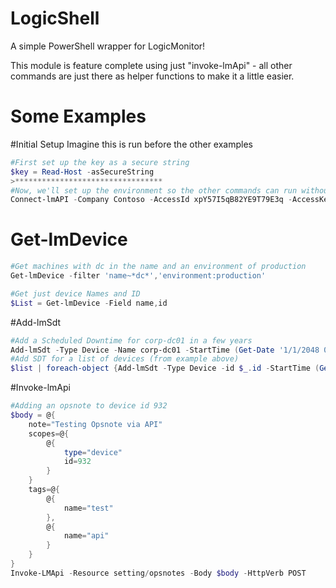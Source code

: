 # LogicShell
A simple PowerShell wrapper for LogicMonitor!

This module is feature complete using just "invoke-lmApi" - all other commands are just there as helper functions to make it a little easier.

# Some Examples
#Initial Setup
Imagine this is run before the other examples
```powershell
#First set up the key as a secure string
$key = Read-Host -asSecureString
>*********************************
#Now, we'll set up the environment so the other commands can run without having to constantly specify the environmental stuff
Connect-lmAPI -Company Contoso -AccessId xpY57I5qB82YE9T79E3q -AccessKey $Key
```

# Get-lmDevice
```powershell
#Get machines with dc in the name and an environment of production
Get-lmDevice -filter 'name~*dc*','environment:production'

#Get just device Names and ID
$List = Get-lmDevice -Field name,id
```
#Add-lmSdt
```powershell
#Add a Scheduled Downtime for corp-dc01 in a few years
Add-lmSdt -Type Device -Name corp-dc01 -StartTime (Get-Date '1/1/2048 0:0:0') -EndTime (Get-Date '1/1/2048 3:0:0')
#Add SDT for a list of devices (from example above)
$list | foreach-object {Add-lmSdt -Type Device -id $_.id -StartTime (Get-Date) -EndTime (Get-Date).AddHours(5)}
```

#Invoke-lmApi
```powershell
#Adding an opsnote to device id 932
$body = @{
    note="Testing Opsnote via API"
    scopes=@{
        @{
            type="device"
            id=932
        }
    }
    tags=@{
        @{
            name="test"
        },
        @{
            name="api"
        }
    }
}
Invoke-LMApi -Resource setting/opsnotes -Body $body -HttpVerb POST
```